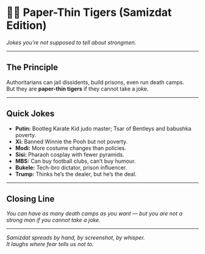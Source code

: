 # 🧻🐯 Paper-Thin Tigers (Samizdat Edition)  
*Jokes you’re not supposed to tell about strongmen.*

---

## The Principle  
Authoritarians can jail dissidents, build prisons, even run death camps.  
But they are **paper-thin tigers** if they cannot take a joke.  

---

## Quick Jokes  
- **Putin:** Bootleg Karate Kid judo master; Tsar of Bentleys and babushka poverty.  
- **Xi:** Banned Winnie the Pooh but not poverty.  
- **Modi:** More costume changes than policies.  
- **Sisi:** Pharaoh cosplay with fewer pyramids.  
- **MBS:** Can buy football clubs, can’t buy humour.  
- **Bukele:** Tech-bro dictator, prison influencer.  
- **Trump:** Thinks he’s the dealer, but he’s the deal.  

---

## Closing Line  
*You can have as many death camps as you want — but you are not a strong man if you cannot take a joke.*  

---

*Samizdat spreads by hand, by screenshot, by whisper.  
It laughs where fear tells us not to.*
